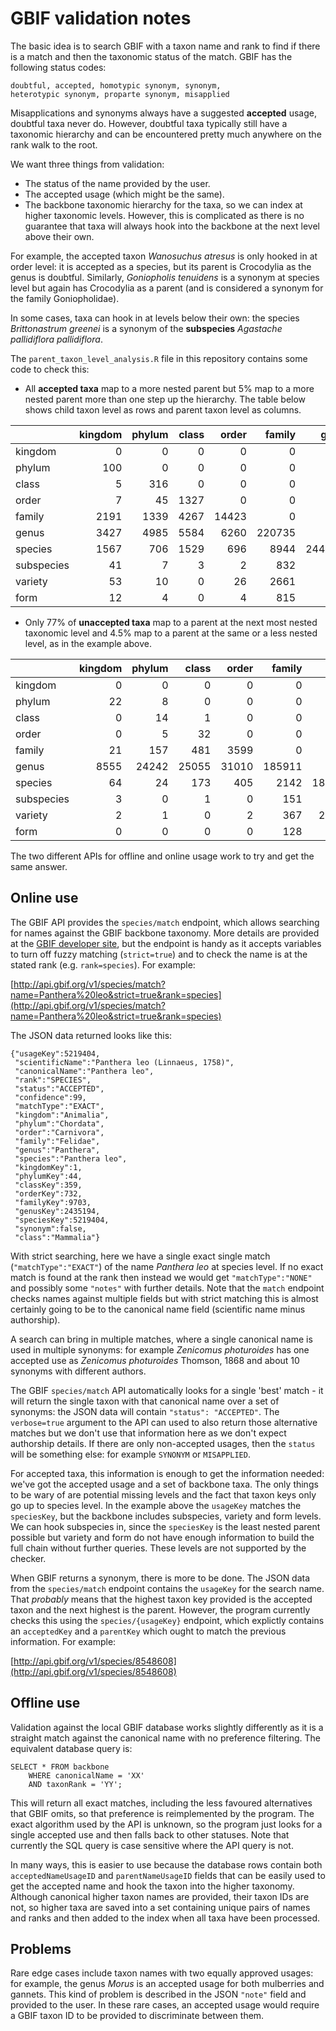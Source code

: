 # GBIF validation notes

The basic idea is to search GBIF with a taxon name and rank to find if there is
a match and then the taxonomic status of the match. GBIF has the following
status codes:

    doubtful, accepted, homotypic synonym, synonym,
    heterotypic synonym, proparte synonym, misapplied

Misapplications and synonyms always have a suggested **accepted** usage,
doubtful taxa never do. However, doubtful taxa typically still have a taxonomic
hierarchy and can be encountered pretty much anywhere on the rank walk to the
root.

We want three things from validation:

* The status of the name provided by the user.
* The accepted usage (which might be the same).
* The backbone taxonomic hierarchy for the taxa, so we can index at higher
  taxonomic levels. However, this is complicated as there is no guarantee that
  taxa will always hook into the backbone at the next level above their own.

For example, the accepted taxon _Wanosuchus atresus_ is only hooked in at order
level: it is accepted as a species, but its parent is Crocodylia as the genus is
doubtful. Similarly, _Goniopholis tenuidens_ is a synonym at species level but
again has Crocodylia as a parent (and is considered a synonym for the family
Goniopholidae).

In some cases, taxa can hook in at levels below their own: the species
_Brittonastrum greenei_ is a synonym of the **subspecies** _Agastache
pallidiflora pallidiflora_.

The `parent_taxon_level_analysis.R` file in this repository contains some code
to check this:
  
  * All **accepted taxa** map to a more nested parent but 5% map to a more
    nested parent more than one step up the hierarchy. The table below shows
    child taxon level as rows and parent taxon level as columns.

  |           | kingdom| phylum| class| order| family|   genus| species| subspecies| variety| form|
  |:----------|-------:|------:|-----:|-----:|------:|-------:|-------:|----------:|-------:|----:|
  |kingdom    |       0|      0|     0|     0|      0|       0|       0|          0|       0|    0|
  |phylum     |     100|      0|     0|     0|      0|       0|       0|          0|       0|    0|
  |class      |       5|    316|     0|     0|      0|       0|       0|          0|       0|    0|
  |order      |       7|     45|  1327|     0|      0|       0|       0|          0|       0|    0|
  |family     |    2191|   1339|  4267| 14423|      0|       0|       0|          0|       0|    0|
  |genus      |    3427|   4985|  5584|  6260| 220735|       0|       0|          0|       0|    0|
  |species    |    1567|    706|  1529|   696|   8944| 2449414|       0|          0|       0|    0|
  |subspecies |      41|      7|     3|     2|    832|     268|  200902|          0|       0|    0|
  |variety    |      53|     10|     0|    26|   2661|      50|   82914|         32|       0|    0|
  |form       |      12|      4|     0|     4|    815|      18|   19272|          0|      56|    0|

  * Only 77% of **unaccepted taxa** map to a parent at the next most nested
    taxonomic level and 4.5% map to a parent at the same or a less nested level,
    as in the example above.

  |           | kingdom| phylum| class| order| family|   genus| species| subspecies| variety| form|
  |:----------|-------:|------:|-----:|-----:|------:|-------:|-------:|----------:|-------:|----:|
  |kingdom    |       0|      0|     0|     0|      0|       0|       0|          0|       0|    0|
  |phylum     |      22|      8|     0|     0|      0|       0|       0|          0|       0|    0|
  |class      |       0|     14|     1|     0|      0|       0|       0|          0|       0|    0|
  |order      |       0|      5|    32|     0|      0|       0|       0|          0|       0|    0|
  |family     |      21|    157|   481|  3599|      0|       0|       0|          0|       0|    0|
  |genus      |    8555|  24242| 25055| 31010| 185911|       0|       0|          0|       0|    0|
  |species    |      64|     24|   173|   405|   2142| 1886329|  121225|         84|       5|    0|
  |subspecies |       3|      0|     1|     0|    151|   77512|   26266|         13|       0|    0|
  |variety    |       2|      1|     0|     2|    367|  212954|   50062|         47|       4|    0|
  |form       |       0|      0|     0|     0|    128|   48126|   10449|          3|       2|    0|

The two different APIs for offline and online usage work to try and get the same
answer.

## Online use

The GBIF API provides the `species/match` endpoint, which allows searching for
names against the GBIF backbone taxonomy. More details are provided at the [GBIF
developer site](https://www.gbif.org/developer/species), but the endpoint is
handy as it accepts variables to turn off fuzzy matching (`strict=true`) and to
check the name is at the stated rank (e.g. `rank=species`). For example:


[http://api.gbif.org/v1/species/match?name=Panthera%20leo&strict=true&rank=species](http://api.gbif.org/v1/species/match?name=Panthera%20leo&strict=true&rank=species)

The JSON data returned looks like this:
```{json}
{"usageKey":5219404,
 "scientificName":"Panthera leo (Linnaeus, 1758)",
 "canonicalName":"Panthera leo",
 "rank":"SPECIES",
 "status":"ACCEPTED",
 "confidence":99,
 "matchType":"EXACT",
 "kingdom":"Animalia",
 "phylum":"Chordata",
 "order":"Carnivora",
 "family":"Felidae",
 "genus":"Panthera",
 "species":"Panthera leo",
 "kingdomKey":1,
 "phylumKey":44,
 "classKey":359,
 "orderKey":732,
 "familyKey":9703,
 "genusKey":2435194,
 "speciesKey":5219404,
 "synonym":false,
 "class":"Mammalia"}
```

With strict searching, here we have a single exact single match
(`"matchType":"EXACT"`) of the name _Panthera leo_ at species level. If no exact
match is found at the rank then instead we would get `"matchType":"NONE"` and
possibly some `"notes"` with further details. Note that the `match` endpoint
checks names against multiple fields but with strict matching this is almost
certainly going to be to the canonical name field (scientific name minus
authorship).

A search can bring in multiple matches, where a single canonical name is used in
multiple synonyms: for example _Zenicomus photuroides_ has one accepted use as
_Zenicomus photuroides_ Thomson, 1868 and about 10 synonyms with different
authors.

The GBIF `species/match` API automatically looks for a single 'best' match - it
will return the single taxon with that canonical name over a set of synonyms:
the JSON data will contain `"status": "ACCEPTED"`. The `verbose=true` argument
to the API can used to also return those alternative matches but we don't use
that information here as we don't expect authorship details. If there are only
non-accepted usages, then the `status` will be something else: for example
`SYNONYM` or `MISAPPLIED`.

For accepted taxa, this information is enough to get the information needed:
we've got the accepted usage and a set of backbone taxa. The only things to be
wary of are potential missing levels and the fact that taxon keys only go up to
species level. In the example above the `usageKey` matches the `speciesKey`, but
the backbone includes subspecies, variety and form levels. We can hook
subspecies in, since the `speciesKey` is the least nested parent possible but
variety and form do not have enough information to build the full chain without
further queries. These levels are not supported by the checker.

When GBIF returns a synonym, there is more to be done. The JSON data from the
`species/match` endpoint contains the `usageKey` for the search name. That
_probably_ means that the highest taxon key provided is the accepted taxon and
the next highest is the parent. However, the program currently checks this using
the `species/{usageKey}` endpoint, which explictly contains an `acceptedKey` and
a `parentKey` which ought to match the previous information. For example:

[http://api.gbif.org/v1/species/8548608](http://api.gbif.org/v1/species/8548608)

## Offline use

Validation against the local GBIF database works slightly differently as it is a
straight match against the canonical name with no preference filtering. The
equivalent database query is:

```{SQL}
SELECT * FROM backbone
    WHERE canonicalName = 'XX'
    AND taxonRank = 'YY';
```

This will return all exact matches, including the less favoured alternatives
that GBIF omits, so that preference is reimplemented by the program. The exact
algorithm used by the API is unknown, so the program just looks for a single
accepted use and then falls back to other statuses. Note that currently the SQL
query is case sensitive where the API query is not.

In many ways, this is easier to use because the database rows contain both
`acceptedNameUsageID` and `parentNameUsageID` fields that can be easily used to
get the accepted name and hook the taxon into the higher taxonomy. Although
canonical higher taxon names are provided, their taxon IDs are not, so higher
taxa are saved into a set containing unique pairs of names and ranks and then
added to the index when all taxa have been processed.

## Problems

Rare edge cases include taxon names with two equally approved usages: for
example, the genus _Morus_ is an accepted usage for both mulberries and gannets.
This kind of problem is described in the JSON `"note"` field and provided to the
user. In these rare cases, an accepted usage would require a GBIF taxon ID to be
provided to discriminate between them.

